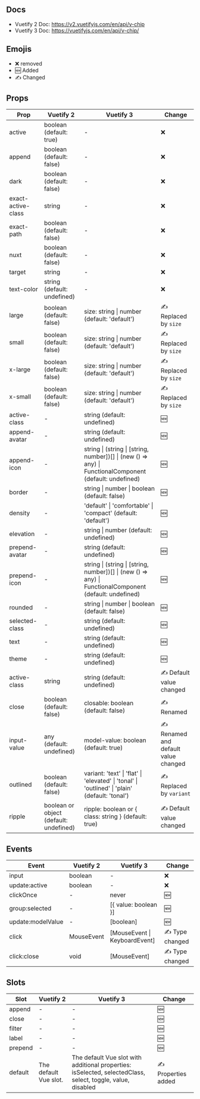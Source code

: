 ## Docs
- Vuetify 2 Doc: https://v2.vuetifyjs.com/en/api/v-chip
- Vuetify 3 Doc: https://vuetifyjs.com/en/api/v-chip/

## Emojis
- ❌ removed
- 🆕 Added
- ✍️ Changed

## Props

| Prop | Vuetify 2 | Vuetify 3 | Change |
| --- | --- | --- | --- |
| active | boolean (default: true) | - | ❌ |
| append | boolean (default: false) | - | ❌ |
| dark | boolean (default: false) | - | ❌ |
| exact-active-class | string | - | ❌ |
| exact-path | boolean (default: false) | - | ❌ |
| nuxt | boolean (default: false) | - | ❌ |
| target | string | - | ❌ |
| text-color | string (default: undefined) | - | ❌ |
| large | boolean (default: false) | size: string \| number (default: 'default') | ✍️ Replaced by `size` |
| small | boolean (default: false) | size: string \| number (default: 'default') | ✍️ Replaced by `size` |
| x-large | boolean (default: false) | size: string \| number (default: 'default') | ✍️ Replaced by `size` |
| x-small | boolean (default: false) | size: string \| number (default: 'default') | ✍️ Replaced by `size` |
| active-class | - | string (default: undefined) | 🆕 |
| append-avatar | - | string (default: undefined) | 🆕 |
| append-icon | - | string \| (string \| [string, number])[] \| (new () => any) \| FunctionalComponent (default: undefined) | 🆕 |
| border | - | string \| number \| boolean (default: false) | 🆕 |
| density | - | 'default' \| 'comfortable' \| 'compact' (default: 'default') | 🆕 |
| elevation | - | string \| number (default: undefined) | 🆕 |
| prepend-avatar | - | string (default: undefined) | 🆕 |
| prepend-icon | - | string \| (string \| [string, number])[] \| (new () => any) \| FunctionalComponent (default: undefined) | 🆕 |
| rounded | - | string \| number \| boolean (default: false) | 🆕 |
| selected-class | - | string (default: undefined) | 🆕 |
| text | - | string (default: undefined) | 🆕 |
| theme | - | string (default: undefined) | 🆕 |
| active-class | string | string (default: undefined) | ✍️ Default value changed |
| close | boolean (default: false) | closable: boolean (default: false) | ✍️ Renamed |
| input-value | any (default: undefined) | model-value: boolean (default: true) | ✍️ Renamed and default value changed |
| outlined | boolean (default: false) | variant: 'text' \| 'flat' \| 'elevated' \| 'tonal' \| 'outlined' \| 'plain' (default: 'tonal') | ✍️ Replaced by `variant` |
| ripple | boolean or object (default: undefined) | ripple: boolean or { class: string } (default: true) | ✍️ Default value changed |

## Events

| Event | Vuetify 2 | Vuetify 3 | Change |
| --- | --- | --- | --- |
| input | boolean | - | ❌ |
| update:active | boolean | - | ❌ |
| clickOnce | - | never | 🆕 |
| group:selected | - | [{ value: boolean }] | 🆕 |
| update:modelValue | - | [boolean] | 🆕 |
| click | MouseEvent | [MouseEvent \| KeyboardEvent] | ✍️ Type changed |
| click:close | void | [MouseEvent] | ✍️ Type changed |

## Slots

| Slot | Vuetify 2 | Vuetify 3 | Change |
| --- | --- | --- | --- |
| append | - | - | 🆕 |
| close | - | - | 🆕 |
| filter | - | - | 🆕 |
| label | - | - | 🆕 |
| prepend | - | - | 🆕 |
| default | The default Vue slot. | The default Vue slot with additional properties: isSelected, selectedClass, select, toggle, value, disabled | ✍️ Properties added |

